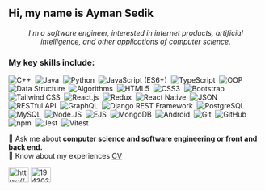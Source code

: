 <h2>Hi, my name is Ayman Sedik</h2>

<p align="center" >
<i>I'm a software engineer, interested in internet products, artificial intelligence, and other applications of computer science.</i>
</p>
 
<h3>My key skills include:</h3>

![C++](https://img.shields.io/badge/C++-%23f9f9f9.svg?style=flat-square&logo=C%2B%2B&logoColor=5294E2)&nbsp;
![Java](https://img.shields.io/badge/Java-%23f9f9f9.svg?style=flat-square&logo=Java&logoColor=5294E2)&nbsp;
![Python](https://img.shields.io/badge/Python-%23f9f9f9.svg?style=flat-square&logo=Python&logoColor=5294E2)&nbsp;
![JavaScript (ES6+)](https://img.shields.io/badge/JavaScript_(ES6+)-%23f9f9f9.svg?style=flat-square&logo=JavaScript&logoColor=5294E2)&nbsp;
![TypeScript](https://img.shields.io/badge/TypeScript-%23f9f9f9.svg?style=flat-square&logo=TypeScript&logoColor=5294E2)&nbsp;
![OOP](https://img.shields.io/badge/OOP-%23f9f9f9.svg?style=flat-square&logo=OOP&logoColor=5294E2)&nbsp;
![Data Structure](https://img.shields.io/badge/Data_Structure-%23f9f9f9.svg?style=flat-square&logo=Data_Structure&logoColor=5294E2)&nbsp;
![Algorithms](https://img.shields.io/badge/Algorithms-%23f9f9f9.svg?style=flat-square&logo=Algorithms&logoColor=5294E2)&nbsp;
![HTML5](https://img.shields.io/badge/HTML5-%23f9f9f9.svg?style=flat-square&logo=HTML5&logoColor=5294E2)&nbsp;
![CSS3](https://img.shields.io/badge/CSS3-%23f9f9f9.svg?style=flat-square&logo=CSS3&logoColor=5294E2)&nbsp;
![Bootstrap](https://img.shields.io/badge/Bootstrap-%23f9f9f9.svg?style=flat-square&logo=Bootstrap&logoColor=5294E2)&nbsp;
![Tailwind CSS](https://img.shields.io/badge/Tailwind_CSS-%23f9f9f9.svg?style=flat-square&logo=TailwindCSS&logoColor=5294E2)&nbsp;
![React.js](https://img.shields.io/badge/React.js-%23f9f9f9.svg?style=flat-square&logo=React.js&logoColor=5294E2)&nbsp;
![Redux](https://img.shields.io/badge/Redux-%23f9f9f9.svg?style=flat-square&logo=Redux&logoColor=5294E2)&nbsp;
![React Native](https://img.shields.io/badge/React_Native-%23f9f9f9.svg?style=flat-square&logo=React&logoColor=5294E2)&nbsp;
![JSON](https://img.shields.io/badge/JSON-%23f9f9f9.svg?style=flat-square&logo=JSON&logoColor=5294E2)&nbsp; 
![RESTful API](https://img.shields.io/badge/RESTfulAPI-%23f9f9f9.svg?style=flat-square&logo=RESTfulAPI&logoColor=5294E2)&nbsp; 
![GraphQL](https://img.shields.io/badge/GraphQL-%23f9f9f9.svg?style=flat-square&logo=GraphQL&logoColor=5294E2)&nbsp;
![Django REST Framework](https://img.shields.io/badge/Django_REST_Framework-%23f9f9f9.svg?style=flat-square&logo=django&logoColor=5294E2)&nbsp;
![PostgreSQL](https://img.shields.io/badge/PostgreSQL-%23f9f9f9.svg?style=flat-square&logo=PostgreSQL&logoColor=5294E2)&nbsp;
![MySQL](https://img.shields.io/badge/MySQL-%23f9f9f9.svg?style=flat-square&logo=MySQL&logoColor=5294E2)&nbsp;
![Node.JS](https://img.shields.io/badge/Node.js_/_Express.js-%23f9f9f9.svg?style=flat-square&logo=node.js&logoColor=5294E2)&nbsp;
![EJS](https://img.shields.io/badge/EJS-%23f9f9f9.svg?style=flat-square&logo=EJS&logoColor=5294E2)&nbsp;
![MongoDB](https://img.shields.io/badge/MongoDB-%23f9f9f9.svg?style=flat-square&logo=MongoDB&logoColor=5294E2)&nbsp;
![Android](https://img.shields.io/badge/Android_SDK-%23f9f9f9.svg?style=flat-square&logo=Android&logoColor=5294E2)&nbsp;
![Git](https://img.shields.io/badge/Git-%23f9f9f9.svg?style=flat-square&logo=Git&logoColor=5294E2)&nbsp; 
![GitHub](https://img.shields.io/badge/GitHub-%23f9f9f9.svg?style=flat-square&logo=GitHub&logoColor=5294E2)&nbsp;
![npm](https://img.shields.io/badge/npm-%23f9f9f9.svg?style=flat-square&logo=npm&logoColor=5294E2)&nbsp;
![Jest](https://img.shields.io/badge/Jest-%23f9f9f9.svg?style=flat-square&logo=Jest&logoColor=5294E2)&nbsp;
![Vitest](https://img.shields.io/badge/Vitest-%23f9f9f9.svg?style=flat-square&logo=Vitest&logoColor=5294E2)&nbsp;



💬 Ask me about **computer science and software engineering or front and back end.** <br>
📄 Know about my experiences [CV](https://drive.google.com/file/d/18sNUnCi1nRxb0TpSBGrlaoyw7BuNUA-6/view?usp=sharing)

 <a href="https://www.linkedin.com/in/ayman-sedik/" target="blank"><img align="center" src="https://raw.githubusercontent.com/rahuldkjain/github-profile-readme-generator/master/src/images/icons/Social/linked-in-alt.svg" alt="https://www.linkedin.com/in/ayman-sedik/" height="30" width="40" /></a>
<a href="https://stackoverflow.com/users/17209655/ayman-99?tab=profile" target="blank"><img align="center" src="https://raw.githubusercontent.com/rahuldkjain/github-profile-readme-generator/master/src/images/icons/Social/stack-overflow.svg" alt="19420215" height="30" width="40" /></a>




